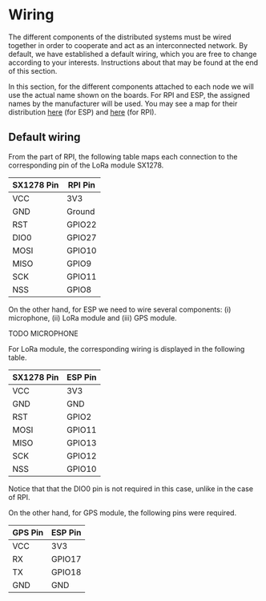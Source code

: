# Wiring

The different components of the distributed systems must be wired together 
in order to cooperate and act as an interconnected network. By default, we have 
established a default wiring, which you are free to change according to your 
interests. Instructions about that may be found at the end of this section.

In this section, for the different components attached to each node we will
use the actual name shown on the boards. For RPI and ESP, the assigned names
by the manufacturer will be used. You may see a map for their distribution
[here](https://docs.espressif.com/projects/esp-idf/en/latest/esp32s3/hw-reference/esp32s3/user-guide-devkitc-1-v1.0.html#header-block) 
(for ESP) and [here](https://www.raspberrypi.com/documentation/computers/raspberry-pi.html) 
(for RPI). 

## Default wiring

From the part of RPI, the following table maps each connection to the
corresponding pin of the LoRa module SX1278. 

| SX1278 Pin | RPI Pin |
|------------|---------|
| VCC        | 3V3     |
| GND        | Ground  |
| RST        | GPIO22  |
| DIO0       | GPIO27  |
| MOSI       | GPIO10  |
| MISO       | GPIO9   |
| SCK        | GPIO11  |
| NSS        | GPIO8   |

On the other hand, for ESP we need to wire several components: (i) microphone, 
(ii) LoRa module and (iii) GPS module. 

TODO MICROPHONE

For LoRa module, the corresponding wiring is displayed in the following table.

| SX1278 Pin | ESP Pin |
|------------|---------|
| VCC        | 3V3     |
| GND        | GND     |
| RST        | GPIO2   |
| MOSI       | GPIO11  |
| MISO       | GPIO13  |
| SCK        | GPIO12  |
| NSS        | GPIO10  |

Notice that that the DIO0 pin is not required in this case, unlike in the case
of RPI. 

On the other hand, for GPS module, the following pins were required.

| GPS Pin | ESP Pin |
|---------|---------|
| VCC     | 3V3     |
| RX      | GPIO17  |
| TX      | GPIO18  |
| GND     | GND     |